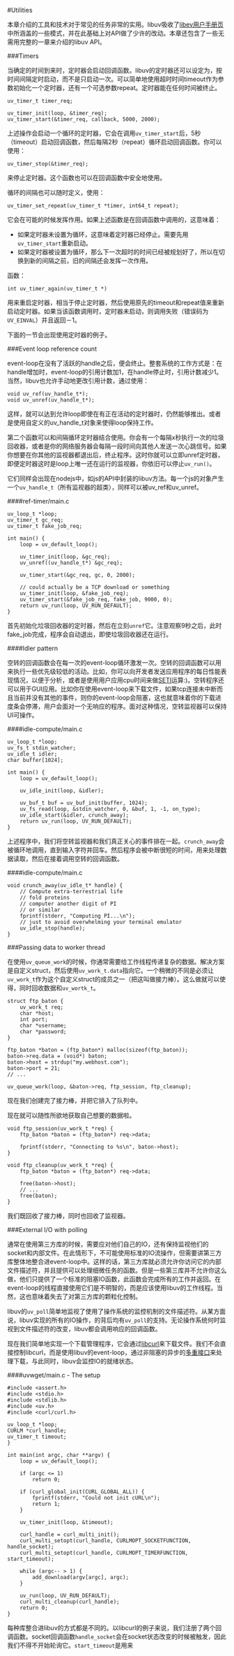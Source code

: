 #Utilities

本章介绍的工具和技术对于常见的任务非常的实用。libuv吸收了[libev用户手册页](http://pod.tst.eu/http://cvs.schmorp.de/libev/ev.pod#COMMON_OR_USEFUL_IDIOMS_OR_BOTH)中所涵盖的一些模式，并在此基础上对API做了少许的改动。本章还包含了一些无需用完整的一章来介绍的libuv API。  

###Timers

当确定的时间到来时，定时器会启动回调函数。libuv的定时器还可以设定为，按时间间隔定时启动，而不是只启动一次。可以简单地使用超时时间timeout作为参数初始化一个定时器，还有一个可选参数repeat。定时器能在任何时间被终止。  

```
uv_timer_t timer_req;

uv_timer_init(loop, &timer_req);
uv_timer_start(&timer_req, callback, 5000, 2000);
```

上述操作会启动一个循环的定时器，它会在调用`uv_timer_start`后，5秒（timeout）启动回调函数，然后每隔2秒（repeat）循环启动回调函数。你可以使用：  

```
uv_timer_stop(&timer_req);
```

来停止定时器。这个函数也可以在回调函数中安全地使用。  

循环的间隔也可以随时定义，使用：  

```
uv_timer_set_repeat(uv_timer_t *timer, int64_t repeat);
```

它会在可能的时候发挥作用。如果上述函数是在回调函数中调用的，这意味着：  

* 如果定时器未设置为循环，这意味着定时器已经停止。需要先用`uv_timer_start`重新启动。  
* 如果定时器被设置为循环，那么下一次超时的时间已经被规划好了，所以在切换到新的间隔之前，旧的间隔还会发挥一次作用。  

函数：  

```
int uv_timer_again(uv_timer_t *)
```

用来重启定时器，相当于停止定时器，然后使用原先的timeout和repeat值来重新启动定时器。如果当该函数调用时，定时器未启动，则调用失败（错误码为`UV_EINVAL`）并且返回－1。  

下面的一节会出现使用定时器的例子。  

###Event loop reference count

event-loop在没有了活跃的handle之后，便会终止。整套系统的工作方式是：在handle增加时，event-loop的引用计数加1，在handle停止时，引用计数减少1。当然，libuv也允许手动地更改引用计数，通过使用：  

```
void uv_ref(uv_handle_t*);
void uv_unref(uv_handle_t*);
```

这样，就可以达到允许loop即使在有正在活动的定时器时，仍然能够推出。或者是使用自定义的uv_handle_t对象来使得loop保持工作。  

第二个函数可以和间隔循环定时器结合使用。你会有一个每隔x秒执行一次的垃圾回收器，或者是你的网络服务器会每隔一段时间向其他人发送一次心跳信号。如果你想要在你其他的监视器都退出后，终止程序。这时你就可以立即unref定时器，即便定时器这时是loop上唯一还在运行的监视器，你依旧可以停止`uv_run()`。  

它们同样会出现在nodejs中，如js的API中封装的libuv方法。每一个js的对象产生一个`uv_handle_t`（所有监视器的超类），同样可以被uv_ref和uv_unref。  

####ref-timer/main.c

```
uv_loop_t *loop;
uv_timer_t gc_req;
uv_timer_t fake_job_req;

int main() {
    loop = uv_default_loop();

    uv_timer_init(loop, &gc_req);
    uv_unref((uv_handle_t*) &gc_req);

    uv_timer_start(&gc_req, gc, 0, 2000);

    // could actually be a TCP download or something
    uv_timer_init(loop, &fake_job_req);
    uv_timer_start(&fake_job_req, fake_job, 9000, 0);
    return uv_run(loop, UV_RUN_DEFAULT);
}
```

首先初始化垃圾回收器的定时器，然后在立刻`unref`它。注意观察9秒之后，此时fake_job完成，程序会自动退出，即使垃圾回收器还在运行。  

####Idler pattern

空转的回调函数会在每一次的event-loop循环激发一次。空转的回调函数可以用来执行一些优先级较低的活动。比如，你可以向开发者发送应用程序的每日性能表现情况，以便于分析，或者是使用用户应用cpu时间来做[SETI](http://www.seti.org)运算:)。空转程序还可以用于GUI应用。比如你在使用event-loop来下载文件，如果tcp连接未中断而且当前并没有其他的事件，则你的event-loop会阻塞，这也就意味着你的下载进度条会停滞，用户会面对一个无响应的程序。面对这种情况，空转监视器可以保持UI可操作。  

####idle-compute/main.c

```
uv_loop_t *loop;
uv_fs_t stdin_watcher;
uv_idle_t idler;
char buffer[1024];

int main() {
    loop = uv_default_loop();

    uv_idle_init(loop, &idler);

    uv_buf_t buf = uv_buf_init(buffer, 1024);
    uv_fs_read(loop, &stdin_watcher, 0, &buf, 1, -1, on_type);
    uv_idle_start(&idler, crunch_away);
    return uv_run(loop, UV_RUN_DEFAULT);
}
```

上述程序中，我们将空转监视器和我们真正关心的事件排在一起。`crunch_away`会被循环地调用，直到输入字符并回车。然后程序会被中断很短的时间，用来处理数据读取，然后在接着调用空转的回调函数。  

####idle-compute/main.c

```
void crunch_away(uv_idle_t* handle) {
    // Compute extra-terrestrial life
    // fold proteins
    // computer another digit of PI
    // or similar
    fprintf(stderr, "Computing PI...\n");
    // just to avoid overwhelming your terminal emulator
    uv_idle_stop(handle);
}
```

###Passing data to worker thread

在使用`uv_queue_work`的时候，你通常需要给工作线程传递复杂的数据。解决方案是自定义struct，然后使用`uv_work_t.data`指向它。一个稍微的不同是必须让`uv_work_t`作为这个自定义struct的成员之一（把这叫做接力棒）。这么做就可以使得，同时回收数据和`uv_wortk_t`。  

```
struct ftp_baton {
    uv_work_t req;
    char *host;
    int port;
    char *username;
    char *password;
}
```

```
ftp_baton *baton = (ftp_baton*) malloc(sizeof(ftp_baton));
baton->req.data = (void*) baton;
baton->host = strdup("my.webhost.com");
baton->port = 21;
// ...

uv_queue_work(loop, &baton->req, ftp_session, ftp_cleanup);
```

现在我们创建完了接力棒，并把它排入了队列中。  

现在就可以随性所欲地获取自己想要的数据啦。  

```
void ftp_session(uv_work_t *req) {
    ftp_baton *baton = (ftp_baton*) req->data;

    fprintf(stderr, "Connecting to %s\n", baton->host);
}

void ftp_cleanup(uv_work_t *req) {
    ftp_baton *baton = (ftp_baton*) req->data;

    free(baton->host);
    // ...
    free(baton);
}
```

我们既回收了接力棒，同时也回收了监视器。  

###External I/O with polling

通常在使用第三方库的时候，需要应对他们自己的IO，还有保持监视他们的socket和内部文件。在此情形下，不可能使用标准的IO流操作，但需要讲第三方库整体地整合进event-loop中。这样的话，第三方库就必须允许你访问它的内部文件描述符，并且提供可以处理细微任务的函数。但是一些第三库并不允许你这么做，他们只提供了一个标准的阻塞IO函数，此函数会完成所有的工作并返回。在event-loop的线程直接使用它们是不明智的，而是应该使用libuv的工作线程。当然，这也意味着失去了对第三方库的颗粒化控制。  

libuv的`uv_poll`简单地监视了使用了操作系统的监控机制的文件描述符。从某方面说，libuv实现的所有的IO操作，的背后均有`uv_poll`的支持。无论操作系统何时监视到文件描述符的改变，libuv都会调用响应的回调函数。  

现在我们简单地实现一个下载管理程序，它会通过[libcurl](http://curl.haxx.se/libcurl/)来下载文件。我们不会直接控制libcurl，而是使用libuv的event-loop，通过非阻塞的异步的[多重接口](http://curl.haxx.se/libcurl/c/libcurl-multi.html)来处理下载，与此同时，libuv会监控IO的就绪状态。  

####uvwget/main.c - The setup

```
#include <assert.h>
#include <stdio.h>
#include <stdlib.h>
#include <uv.h>
#include <curl/curl.h>

uv_loop_t *loop;
CURLM *curl_handle;
uv_timer_t timeout;
}

int main(int argc, char **argv) {
    loop = uv_default_loop();

    if (argc <= 1)
        return 0;

    if (curl_global_init(CURL_GLOBAL_ALL)) {
        fprintf(stderr, "Could not init cURL\n");
        return 1;
    }

    uv_timer_init(loop, &timeout);

    curl_handle = curl_multi_init();
    curl_multi_setopt(curl_handle, CURLMOPT_SOCKETFUNCTION, handle_socket);
    curl_multi_setopt(curl_handle, CURLMOPT_TIMERFUNCTION, start_timeout);

    while (argc-- > 1) {
        add_download(argv[argc], argc);
    }

    uv_run(loop, UV_RUN_DEFAULT);
    curl_multi_cleanup(curl_handle);
    return 0;
}
```

每种库整合进libuv的方式都是不同的。以libcurl的例子来说，我们注册了两个回调函数。socket回调函数`handle_socket`会在socket状态改变的时候被触发，因此我们不得不开始轮询它。`start_timeout`是用来